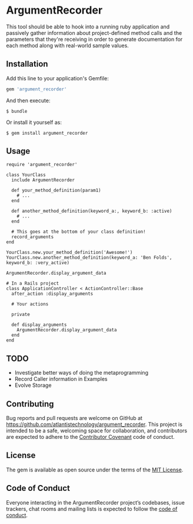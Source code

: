 # ArgumentRecorder

This tool should be able to hook into a running ruby application and passively gather information about project-defined method calls and the parameters that they're receiving in order to generate documentation for each method along with real-world sample values.

## Installation

Add this line to your application's Gemfile:

```ruby
gem 'argument_recorder'
```

And then execute:

    $ bundle

Or install it yourself as:

    $ gem install argument_recorder

## Usage

```
require 'argument_recorder'

class YourClass
  include ArgumentRecorder
  
  def your_method_definition(param1)
  	# ...
  end
  
  def another_method_definition(keyword_a:, keyword_b: :active)
  	# ...
  end
  
  # This goes at the bottom of your class definition!
  record_arguments
end

YourClass.new.your_method_definition('Awesome!')
YourClass.new.another_method_definition(keyword_a: 'Ben Folds', keyword_b: :very_active)

ArgumentRecorder.display_argument_data
```

```
# In a Rails project
class ApplicationController < ActionController::Base
  after_action :display_arguments

  # Your actions

  private

  def display_arguments
    ArgumentRecorder.display_argument_data
  end
end
```

## TODO
* Investigate better ways of doing the metaprogramming
* Record Caller information in Examples
* Evolve Storage

## Contributing

Bug reports and pull requests are welcome on GitHub at https://github.com/atlantistechnology/argument_recorder. This project is intended to be a safe, welcoming space for collaboration, and contributors are expected to adhere to the [Contributor Covenant](http://contributor-covenant.org) code of conduct.

## License

The gem is available as open source under the terms of the [MIT License](https://opensource.org/licenses/MIT).

## Code of Conduct

Everyone interacting in the ArgumentRecorder project’s codebases, issue trackers, chat rooms and mailing lists is expected to follow the [code of conduct](https://github.com/atlantistechnology/argument_recorder/blob/master/CODE_OF_CONDUCT.md).
